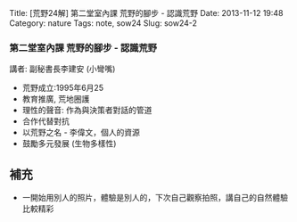 Title: [荒野24解] 第二堂室內課 荒野的腳步 - 認識荒野
Date: 2013-11-12 19:48
Category: nature
Tags: note, sow24
Slug: sow24-2

### 第二堂室內課 荒野的腳步 - 認識荒野

講者: 副秘書長李建安 (小彎嘴)


* 荒野成立:1995年6月25
* 教育推廣, 荒地圈護
* 理性的聲音: 作為與決策者對話的管道
* 合作代替對抗
* 以荒野之名 - 李偉文，個人的資源
* 鼓勵多元發展 (生物多樣性)


## 補充

* 一開始用別人的照片，體驗是別人的，下次自己觀察拍照，講自己的自然體驗比較精彩

